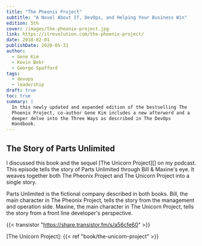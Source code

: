 ```yaml
---
title: "The Pheonix Project"
subtitle: "A Novel About IT, DevOps, and Helping Your Business Win"
edition: 5th
cover: /images/the-pheonix-project.jpg
link: https://itrevolution.com/the-phoenix-project/
date: 2018-02-01
publishDate: 2020-05-31
author:
  - Gene Kim
  - Kevin Behr
  - George Spafford
tags:
  - devops
  - leadership
draft: true
toc: true
summary: |
  In this newly updated and expanded edition of the bestselling The
  Phoenix Project, co-author Gene Kim includes a new afterword and a
  deeper delve into the Three Ways as described in The DevOps
  Handbook.
---
```


## The Story of Parts Unlimited

I discussed this book and the sequel [The Unicorn Project][] on my
podcast. This episode tells the story of Parts Unlimited through Bill
& Maxine's eye. It weaves together both The Pheonix Project and The
Unicorn Project into a single story.

Parts Unlimited is the fictional company described in both books.
Bill, the main character in The Pheonix Project, tells the story from
the management and operation side. Maxine, the main character in The
Unicorn Project, tells the story from a front line developer's
perspective.

{{< transistor "https://share.transistor.fm/s/a56cfe60" >}}

[The Unicorn Project]: {{< ref "book/the-unicorn-project" >}}
